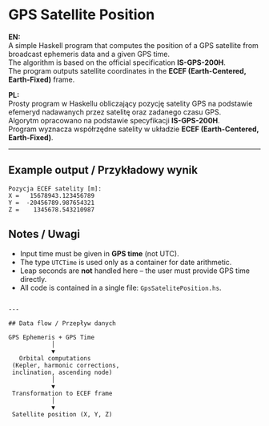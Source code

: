 # GPS Satellite Position

**EN:**  
A simple Haskell program that computes the position of a GPS satellite from broadcast ephemeris data and a given GPS time.  
The algorithm is based on the official specification **IS-GPS-200H**.  
The program outputs satellite coordinates in the **ECEF (Earth-Centered, Earth-Fixed)** frame.

**PL:**  
Prosty program w Haskellu obliczający pozycję satelity GPS na podstawie efemeryd nadawanych przez satelitę oraz zadanego czasu GPS.  
Algorytm opracowano na podstawie specyfikacji **IS-GPS-200H**.  
Program wyznacza współrzędne satelity w układzie **ECEF (Earth-Centered, Earth-Fixed)**.

---

## Example output / Przykładowy wynik

```
Pozycja ECEF satelity [m]:
X =   15678943.123456789
Y =  -20456789.987654321
Z =    1345678.543210987
```

## Notes / Uwagi

- Input time must be given in **GPS time** (not UTC).  
- The type `UTCTime` is used only as a container for date arithmetic.  
- Leap seconds are **not** handled here – the user must provide GPS time directly.  
- All code is contained in a single file: `GpsSatelitePosition.hs`.  
```

---

## Data flow / Przepływ danych

GPS Ephemeris + GPS Time  
            │
            ▼
   Orbital computations
 (Kepler, harmonic corrections,  
 inclination, ascending node)    
            │
            ▼
 Transformation to ECEF frame 
            │
            ▼
 Satellite position (X, Y, Z)  
